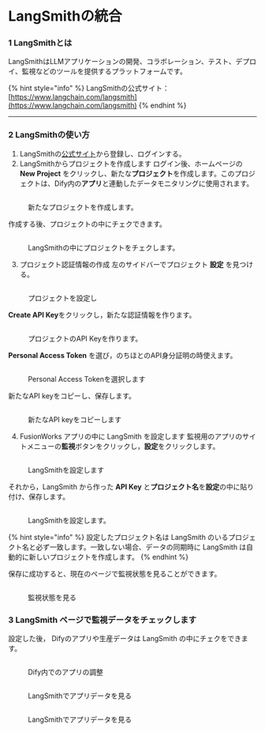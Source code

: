 # LangSmithの統合

### 1 LangSmithとは

LangSmithはLLMアプリケーションの開発、コラボレーション、テスト、デプロイ、監視などのツールを提供するプラットフォームです。

{% hint style="info" %}
LangSmithの公式サイト：[https://www.langchain.com/langsmith](https://www.langchain.com/langsmith)
{% endhint %}

***

### 2 LangSmithの使い方

1. LangSmithの[公式サイト](https://www.langchain.com/langsmith)から登録し、ログインする。
2. LangSmithからプロジェクトを作成します
ログイン後、ホームページの **New Project** をクリックし、新たな**プロジェクト**を作成します。このプロジェクトは、Dify内の**アプリ**と連動したデータモニタリングに使用されます。

<figure><img src="../../../.gitbook/assets/image (3).png" alt=""><figcaption><p>新たなプロジェクトを作成します。</p></figcaption></figure>

作成する後、プロジェクトの中にチェクできます。

<figure><img src="../../../.gitbook/assets/image (7).png" alt=""><figcaption><p>LangSmithの中にプロジェクトをチェクします。</p></figcaption></figure>

3. プロジェクト認証情報の作成
左のサイドバーでプロジェクト **設定** を見つける。

<figure><img src="../../../.gitbook/assets/image (8).png" alt=""><figcaption><p>プロジェクトを設定し</p></figcaption></figure>

**Create API Key**をクリックし，新たな認証情報を作ります。

<figure><img src="../../../.gitbook/assets/image (3) (1).png" alt=""><figcaption><p>プロジェクトのAPI Keyを作ります。</p></figcaption></figure>

**Personal Access Token** を選び，のちほとのAPI身分証明の時使えます。

<figure><img src="../../../.gitbook/assets/image (5).png" alt=""><figcaption><p>Personal Access Tokenを選択します</p></figcaption></figure>

新たなAPI keyをコピーし、保存します。

<figure><img src="../../../.gitbook/assets/image (9).png" alt=""><figcaption><p>新たなAPI keyをコピーします</p></figcaption></figure>

4. FusionWorks アプリの中に LangSmith を設定します
監視用のアプリのサイトメニューの**監視**ボタンをクリックし，**設定**をクリックします。

<figure><img src="../../../.gitbook/assets/image (11).png" alt=""><figcaption><p>LangSmithを設定します</p></figcaption></figure>



それから，LangSmith から作った **API Key** と**プロジェクト名**を**設定**の中に貼り付け、保存します。

<figure><img src="../../../.gitbook/assets/image (12).png" alt=""><figcaption><p> LangSmithを設定します。</p></figcaption></figure>

{% hint style="info" %}
設定したプロジェクト名は LangSmith のいるプロジェクト名と必ず一致します。一致しない場合、データの同期時に LangSmith は自動的に新しいプロジェクトを作成します。
{% endhint %}

保存に成功すると、現在のページで監視状態を見ることができます。

<figure><img src="../../../.gitbook/assets/image (15).png" alt=""><figcaption><p>監視状態を見る</p></figcaption></figure>

### 3 LangSmith ページで監視データをチェックします

設定した後， Difyのアプリや生産データは LangSmith の中にチェクをできます。

<figure><img src="../../../.gitbook/assets/image (17).png" alt=""><figcaption><p>Dify内でのアプリの調整</p></figcaption></figure>

<figure><img src="../../../.gitbook/assets/image (2).png" alt=""><figcaption><p>LangSmithでアプリデータを見る</p></figcaption></figure>

<figure><img src="../../../.gitbook/assets/image (18).png" alt=""><figcaption><p>LangSmithでアプリデータを見る</p></figcaption></figure>
